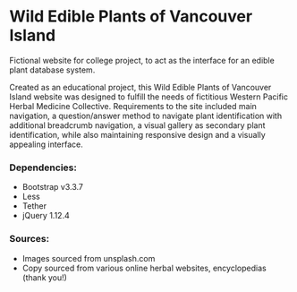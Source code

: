 # Wild Edible Plants of Vancouver Island
Fictional website for college project, to act as the interface for an edible plant database system.

Created as an educational project, this Wild Edible Plants of Vancouver Island website was designed 
to fulfill the needs of fictitious Western Pacific Herbal Medicine Collective. Requirements to the 
site included main navigation, a question/answer method to navigate plant identification with 
additional breadcrumb navigation, a visual gallery as secondary plant identification, while also 
maintaining responsive design and a visually appealing interface.

### Dependencies:
* Bootstrap v3.3.7
* Less
* Tether
* jQuery 1.12.4

### Sources:
* Images sourced from unsplash.com
* Copy sourced from various online herbal websites, encyclopedias (thank you!)
